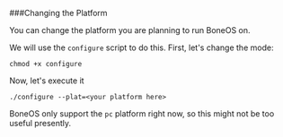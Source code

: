 ###Changing the Platform

You can change the platform you are planning to run BoneOS on. 

We will use the `configure` script to do this. First, let's change the mode:

    chmod +x configure
    
Now, let's execute it

    ./configure --plat=<your platform here>
    
BoneOS only support the `pc` platform right now, so this might not be too useful presently.